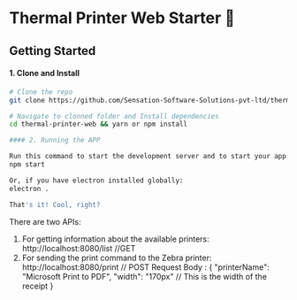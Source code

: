 # Thermal Printer Web Starter 🚀

## Getting Started

#### 1. Clone and Install

```bash
# Clone the repo
git clone https://github.com/Sensation-Software-Solutions-pvt-ltd/thermal-printer-web.git

# Navigate to clonned folder and Install dependencies
cd thermal-printer-web && yarn or npm install

#### 2. Running the APP

Run this command to start the development server and to start your app:
npm start

Or, if you have electron installed globally:
electron .

That's it! Cool, right?

```
There are two APIs:

1. For getting information about the available printers:
    http://localhost:8080/list //GET
2. For sending the print command to the Zebra printer:
    http://localhost:8080/print // POST
                Request Body :
                               {
                                  "printerName": "Microsoft Print to PDF",
                                  "width": "170px" // This is the width of the receipt
                               }
